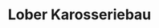 ---
title: "Lober Karosseriebau"
url: /kernen-im-remstal/lober-karosseriebau/
shop: Autowerkstatt
---